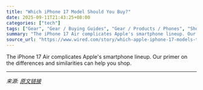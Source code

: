 ```yaml
---
title: "Which iPhone 17 Model Should You Buy?"
date: 2025-09-11T21:43:25+08:00
categories: ["tech"]
tags: ["Gear", "Gear / Buying Guides", "Gear / Products / Phones", "Shopping", "apple", "iPhone", "buying guides", "ios", "smartphones", "phones", "Apples to Apples"]
summary: "The iPhone 17 Air complicates Apple's smartphone lineup. Our primer on the differences and similarities can help you shop."
source_url: "https://www.wired.com/story/which-apple-iphone-17-models-to-buy/"
---
```


The iPhone 17 Air complicates Apple's smartphone lineup. Our primer on the differences and similarities can help you shop.

---

*来源: [原文链接](https://www.wired.com/story/which-apple-iphone-17-models-to-buy/)*
